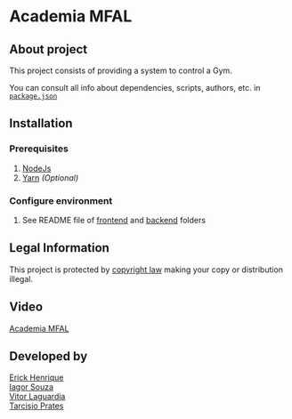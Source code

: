 # Academia MFAL

## About project

This project consists of providing a system to control a Gym.

You can consult all info about dependencies, scripts, authors, etc. in [`package.json`](package.json)

## Installation

### Prerequisites

1. [NodeJs](https://nodejs.org/)
2. [Yarn](https://classic.yarnpkg.com/en/) *(Optional)*

### Configure environment

1. See README file of [frontend](https://github.com/ErickHDdS/Academia/tree/main/frontend/academia) and [backend](https://github.com/ErickHDdS/Academia/tree/main/backend) folders

## Legal Information

This project is protected by [copyright law](https://en.wikipedia.org/wiki/Copyright) making your copy or distribution illegal.

## Video
[Academia MFAL](https://youtu.be)

## Developed by 
[Erick Henrique](https://github.com/ErickHDdS) <br />
[Iagor Souza](https://github.com/IagorSs) <br />
[Vitor Laguardia](https://github.com/vitor-laguardia) <br />
[Tarcisio Prates](https://github.com/t4rcisio) <br />

